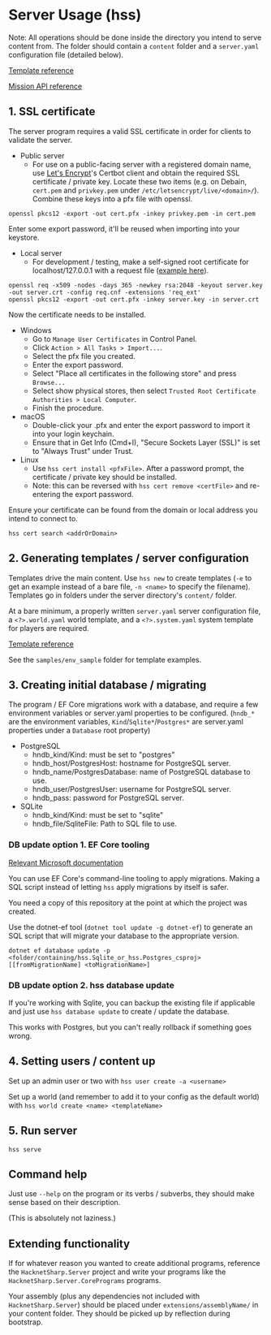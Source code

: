 # Server Usage (hss)

Note: All operations should be done inside the directory you intend to
serve content from. The folder should contain a `content` folder
and a `server.yaml` configuration file (detailed below).

[Template reference](template-reference.md)

[Mission API reference](mission-api-reference.md)

## 1. SSL certificate

The server program requires a valid SSL certificate in order for clients to validate the server.

* Public server
  - For use on a public-facing server with a registered domain name,
use [Let's Encrypt](https://letsencrypt.org/)'s Certbot client and
obtain the required SSL certificate / private key. Locate these two
items (e.g. on Debain, `cert.pem` and `privkey.pem` under
`/etc/letsencrypt/live/<domain>/`). Combine these keys into a pfx file
with openssl.

`openssl pkcs12 -export -out cert.pfx -inkey privkey.pem -in cert.pem`

Enter some export password, it'll be reused when importing into your
keystore.

* Local server
  - For development / testing, make a self-signed root certificate for
localhost/127.0.0.1 with a request file
([example here](../assets/examplereq.cnf)).

```
openssl req -x509 -nodes -days 365 -newkey rsa:2048 -keyout server.key -out server.crt -config req.cnf -extensions 'req_ext'
openssl pkcs12 -export -out cert.pfx -inkey server.key -in server.crt
```

Now the certificate needs to be installed.

* Windows
  - Go to `Manage User Certificates` in Control Panel.
  - Click `Action > All Tasks > Import...`.
  - Select the pfx file you created.
  - Enter the export password.
  - Select "Place all certificates in the following store" and press `Browse...`
  - Select show physical stores, then select `Trusted Root Certificate Authorities > Local Computer`.
  - Finish the procedure.
* macOS
  - Double-click your .pfx and enter the export password to import it
  into your login keychain.
  - Ensure that in Get Info (Cmd+I), "Secure Sockets Layer (SSL)" is set to "Always Trust" under Trust.
* Linux
  - Use `hss cert install <pfxFile>`. After a password prompt, the certificate / private key should be installed.
  - Note: this can be reversed with `hss cert remove <certFile>` and re-entering the export password.

Ensure your certificate can be found from the domain or local address
you intend to connect to.

`hss cert search <addrOrDomain>`

## 2. Generating templates / server configuration

Templates drive the main content. Use `hss new` to create
templates (`-e` to get an example instead of a bare file, `-n <name>`
to specify the filename). Templates go in folders under the server
directory's `content/` folder.

At a bare minimum, a properly written `server.yaml` server
configuration file, a `<?>.world.yaml` world template, and a
`<?>.system.yaml` system template for players are required.

[Template reference](template-reference.md)

See the `samples/env_sample` folder for template examples.

## 3. Creating initial database / migrating

The program / EF Core migrations work with a database, and require a
few environment variables or server.yaml properties to be configured.
(`hndb_*` are the environment variables, `Kind`/`Sqlite*`/`Postgres*`
are server.yaml properties under a `Database` root property)

* PostgreSQL
  - hndb_kind/Kind: must be set to "postgres"
  - hndb_host/PostgresHost: hostname for PostgreSQL server.
  - hndb_name/PostgresDatabase: name of PostgreSQL database to use.
  - hndb_user/PostgresUser: username for PostgreSQL server.
  - hndb_pass: password for PostgreSQL server.
* SQLite
  - hndb_kind/Kind: must be set to "sqlite"
  - hndb_file/SqliteFile: Path to SQL file to use.

### DB update option 1. EF Core tooling

[Relevant Microsoft documentation](https://docs.microsoft.com/en-us/ef/core/managing-schemas/migrations/applying)

You can use EF Core's command-line tooling to apply migrations.
Making a SQL script instead of letting `hss` apply migrations by
itself is safer.

You need a copy of this repository at the point at which the project
was created.

Use the dotnet-ef tool (`dotnet tool update -g dotnet-ef`) to generate
an SQL script that will migrate your database to the appropriate
version.

`dotnet ef database update -p <folder/containing/hss.Sqlite_or_hss.Postgres_csproj> [[fromMigrationName] <toMigrationName>]`

### DB update option 2. hss database update

If you're working with Sqlite, you can backup the existing file if
applicable and just use `hss database update` to create / update the
database.

This works with Postgres, but you can't really rollback if
something goes wrong.

## 4. Setting users / content up

Set up an admin user or two with `hss user create -a <username>`

Set up a world (and remember to add it to your config as the default
world) with `hss world create <name> <templateName>`

## 5. Run server

`hss serve`

## Command help

Just use `--help` on the program or its verbs / subverbs, they should
make sense based on their description.

(This is absolutely not laziness.)

## Extending functionality

If for whatever reason you wanted to create additional programs,
reference the `HacknetSharp.Server` project and write your
programs like the `HacknetSharp.Server.CorePrograms` programs.

Your assembly (plus any dependencies not included with
`HacknetSharp.Server`) should be placed under
`extensions/assemblyName/` in your content folder. They should be
picked up by reflection during bootstrap.